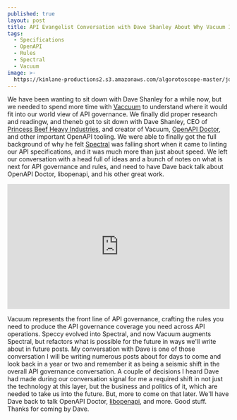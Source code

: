 ```yaml
---
published: true
layout: post
title: API Evangelist Conversation with Dave Shanley About Why Vacuum Improves Upon Spectral
tags:
  - Specifications
  - OpenAPI
  - Rules
  - Spectral
  - Vacuum
image: >-
  https://kinlane-productions2.s3.amazonaws.com/algorotoscope-master/john-wayne-the-searchers-mining-mountains-2.jpeg
---
```

  We have been wanting to sit down with Dave Shanley for a while now, but we needed to spend more time with [Vaccuum](https://bit.ly/3WDnhej) to understand where it would fit into our world view of API governance. We finally did proper research and readingw, and theneb got to sit down with Dave Shanley, CEO of [Princess Beef Heavy Industries](https://bit.ly/3WCMa9M), and creator of Vacuum, [OpenAPI Doctor](https://bit.ly/3UTwuOF), and other important OpenAPI tooling. We were able to finally got the full background of why he felt [Spectral](https://bit.ly/3Q0yku9) was falling short when it came to linting our API specifications, and it was much more than just about speed. We left our conversation with a head full of ideas and a bunch of notes on what is next for API governance and rules, and need to have Dave back talk about OpenAPI Doctor, libopenapi, and his other great work.

  <style>
  .youtube-video {
  aspect-ratio: 16 / 9;
  width: 100%;
}
</style>
<center><iframe class="youtube-video" src="https://www.youtube.com/embed/XSSyeWPmmAo?si=K9Yd3E_arijrf_xT" title="YouTube video player" frameborder="0" allow="accelerometer; autoplay; clipboard-write; encrypted-media; gyroscope; picture-in-picture; web-share" referrerpolicy="strict-origin-when-cross-origin" allowfullscreen></iframe></center>

Vacuum represents the front line of API governance, crafting the rules you need to produce the API governance coverage you need across API operations. Speccy evolved into Spectral, and now Vacuum augments Spectral, but refactors what is possible for the future in ways we'll write about in future posts. My conversation with Dave is one of those conversation I will be writing numerous posts about for days to come and look back in a year or two and remember it as being a seismic shift in the overall API governance conversation. A couple of decisions I heard Dave had made during our conversation signal for me a required shift in not just the technology at this layer, but the business and politics of it, which are needed to take us into the future. But, more to come on that later. We'll have Dave back to talk OpenAPI Doctor, [libopenapi](https://bit.ly/4hAxBf2), and more. Good stuff. Thanks for coming by Dave.